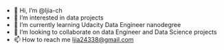 - 👋 Hi, I’m @ljia-ch
- 👀 I’m interested in data projects
- 🌱 I’m currently learning Udacity Data Engineer nanodegree
- 💞️ I’m looking to collaborate on data Engineer and Data Science projects
- 📫 How to reach me ljia24338@gmail.com

<!---
ljia-ch/ljia-ch is a ✨ special ✨ repository because its `README.md` (this file) appears on your GitHub profile.
You can click the Preview link to take a look at your changes.
--->
